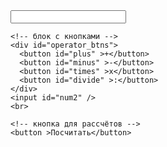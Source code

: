 <!DOCTYPE html>
<html lang="ru">
<head>
	<meta charset="utf-8">
	<title>Калькулятор</title>
</head>
<body>
	<input id="num1" />

	<!-- блок с кнопками -->
	<div id="operator_btns">
	  <button id="plus" >+</button>
	  <button id="minus" >-</button>
	  <button id="times" >x</button>
	  <button id="divide" >:</button>
	</div>
	<input id="num2" />
	<br>

	<!-- кнопка для рассчётов -->
	<button >Посчитать</button>

</body>
</html>
